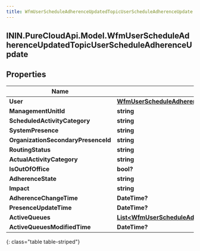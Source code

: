 ```yaml
---
title: WfmUserScheduleAdherenceUpdatedTopicUserScheduleAdherenceUpdate
---
```

## ININ.PureCloudApi.Model.WfmUserScheduleAdherenceUpdatedTopicUserScheduleAdherenceUpdate

## Properties

|Name | Type | Description | Notes|
|------------ | ------------- | ------------- | -------------|
| **User** | [**WfmUserScheduleAdherenceUpdatedTopicUserReference**](WfmUserScheduleAdherenceUpdatedTopicUserReference.html) |  | [optional] |
| **ManagementUnitId** | **string** |  | [optional] |
| **ScheduledActivityCategory** | **string** |  | [optional] |
| **SystemPresence** | **string** |  | [optional] |
| **OrganizationSecondaryPresenceId** | **string** |  | [optional] |
| **RoutingStatus** | **string** |  | [optional] |
| **ActualActivityCategory** | **string** |  | [optional] |
| **IsOutOfOffice** | **bool?** |  | [optional] |
| **AdherenceState** | **string** |  | [optional] |
| **Impact** | **string** |  | [optional] |
| **AdherenceChangeTime** | **DateTime?** |  | [optional] |
| **PresenceUpdateTime** | **DateTime?** |  | [optional] |
| **ActiveQueues** | [**List&lt;WfmUserScheduleAdherenceUpdatedTopicQueueReference&gt;**](WfmUserScheduleAdherenceUpdatedTopicQueueReference.html) |  | [optional] |
| **ActiveQueuesModifiedTime** | **DateTime?** |  | [optional] |
{: class="table table-striped"}


